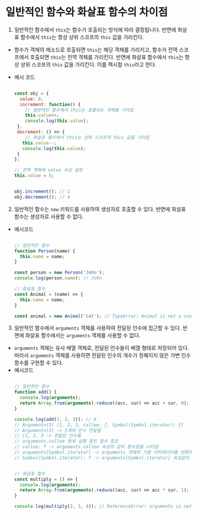 # 일반적인 함수와 화살표 함수의 차이점

1. 일반적인 함수에서 `this`는 함수가 호출되는 방식에 따라 결정됩니다. 반면에 화살표 함수에서 `this`는 항상 상위 스코프의 `this` 값을 가리킨다.
- 함수가 객체의 메소드로 호출되면 `this`는 해당 객체를 가리키고, 함수가 전역 스코프에서 호출되면 `this`는 전역 객체를 가리킨다. 반면에 화살표 함수에서 `this`는 항상 상위 스코프의 `this` 값을 가리킨다. 이를 렉시컬 `this`라고 한다.

- 예시 코드

  ```javascript

  const obj = {
    value: 0,
    increment: function() {
      // 일반적인 함수에서 this는 호출되는 객체를 가리킴
      this.value++;
      console.log(this.value);
   },
   decrement: () => {
      // 화살표 함수에서 this는 상위 스코프의 this 값을 가리킴
     this.value--;
     console.log(this.value);
   }
  };

  // 전역 객체에 value 속성 설정
  this.value = 5;


  obj.increment(); // 1
  obj.decrement(); // 4

  ```


2. 일반적인 함수는 `new` 키워드를 사용하여 생성자로 호출할 수 있다. 반면에 화살표 함수는 생성자로 사용할 수 없다.
- 예시코드
  ```javascript

  // 일반적인 함수
  function Person(name) {
    this.name = name;
  }

  const person = new Person('John');
  console.log(person.name); // John

  // 화살표 함수
  const Animal = (name) => {
    this.name = name;
  }

  const animal = new Animal('Cat'); // TypeError: Animal is not a constructor


  ```


3. 일반적인 함수에서 `arguments` 객체를 사용하여 전달된 인수에 접근할 수 있다. 반면에 화살표 함수에서는 `arguments` 객체를 사용할 수 없다.
- `arguments` 객체는 유사 배열 객체로, 전달된 인수들이 배열 형태로 저장되어 있다. 따라서 `arguments` 객체를 사용하면 전달된 인수의 개수가 정해지지 않은 가변 인수 함수를 구현할 수 있다.
- 예시코드
  ```javascript

  // 일반적인 함수
  function add() {
    console.log(arguments);
    return Array.from(arguments).reduce((acc, cur) => acc + cur, 0);
  }

  console.log(add(1, 2, 3)); // 6
  // Arguments(3) [1, 2, 3, callee: ƒ, Symbol(Symbol.iterator): ƒ]
  // Arguments(3) -> 3개의 인수 전달됨
  // [1, 2, 3 -> 전달된 인수들 
  // arguments.callee 현재 실행 중인 함수 참조
  // callee: f -> arguments.callee 속성의 값이 함수임을 나타냄
  // arguments[Symbol.iterator] -> arguments 객체의 기본 이터레이터를 반환하는 함수를 참조, 이터레이터를 사용하면 argument 객체 반복 가능
  // Symbol(Symbol.iterator): f -> arguments[Symbol.iterator] 속성값이 함수임


  // 화살표 함수
  const multiply = () => {
    console.log(arguments);
    return Array.from(arguments).reduce((acc, cur) => acc * cur, 1);
  }

  console.log(multiply(2, 3, 4)); // ReferenceError: arguments is not defined

  ```

